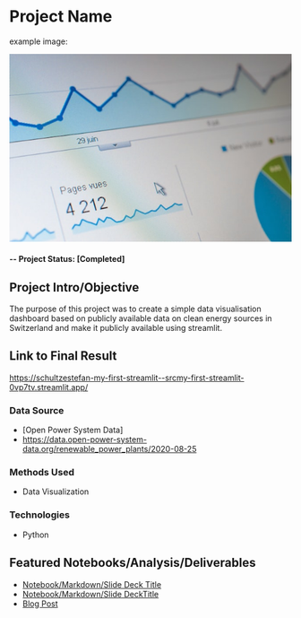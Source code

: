 # Project Name

example image:


![alternative text](reports/img/dashboard.jpg)


#### -- Project Status: [Completed]

## Project Intro/Objective
The purpose of this project was to create a simple data visualisation dashboard based on publicly available data on clean energy sources in Switzerland and make it publicly available using streamlit.

## Link to Final Result
https://schultzestefan-my-first-streamlit--srcmy-first-streamlit-0vp7tv.streamlit.app/

### Data Source
* [Open Power System Data]
* https://data.open-power-system-data.org/renewable_power_plants/2020-08-25

### Methods Used
* Data Visualization

### Technologies
* Python


## Featured Notebooks/Analysis/Deliverables
* [Notebook/Markdown/Slide Deck Title](link)
* [Notebook/Markdown/Slide DeckTitle](link)
* [Blog Post](link)

